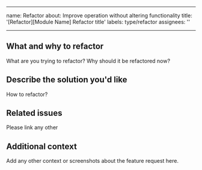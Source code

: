 <!--
Licensed to the Apache Software Foundation (ASF) under one or more
contributor license agreements.  See the NOTICE file distributed with
this work for additional information regarding copyright ownership.
The ASF licenses this file to You under the Apache License, Version 2.0
(the "License"); you may not use this file except in compliance with
the License.  You may obtain a copy of the License at

    http://www.apache.org/licenses/LICENSE-2.0

Unless required by applicable law or agreed to in writing, software
distributed under the License is distributed on an "AS IS" BASIS,
WITHOUT WARRANTIES OR CONDITIONS OF ANY KIND, either express or implied.
See the License for the specific language governing permissions and
limitations under the License.
-->

---
name: Refactor
about: Improve operation without altering functionality
title: '[Refactor][Module Name] Refactor title'
labels: type/refactor
assignees: ''

---

## What and why to refactor
What are you trying to refactor? Why should it be refactored now?

## Describe the solution you'd like
How to refactor?

## Related issues
Please link any other

## Additional context
Add any other context or screenshots about the feature request here.
